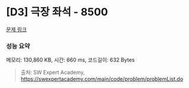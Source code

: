 # [D3] 극장 좌석 - 8500 

[문제 링크](https://swexpertacademy.com/main/code/problem/problemDetail.do?contestProbId=AWz5yIfq74QDFARQ) 

### 성능 요약

메모리: 130,860 KB, 시간: 660 ms, 코드길이: 632 Bytes



> 출처: SW Expert Academy, https://swexpertacademy.com/main/code/problem/problemList.do